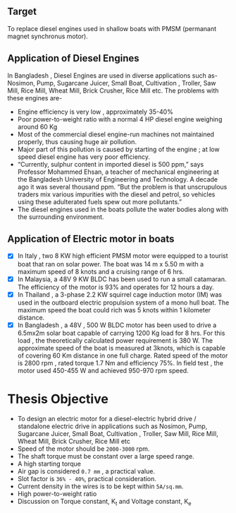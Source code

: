 ## Target
To replace diesel engines used in shallow boats with PMSM (permanant magnet synchronus motor).

## Application of Diesel Engines
In Bangladesh , Diesel Engines are used in diverse applications such as- Nosimon, Pump, Sugarcane Juicer, Small Boat, Cultivation , Troller, Saw Mill, Rice Mill, Wheat Mill, Brick Crusher, Rice Mill etc. The problems with these engines are-

- Engine efficiency is very low , approximately 35-40%
- Poor power-to-weight ratio with a normal 4 HP diesel engine weighing around 60 Kg
- Most of the commercial diesel engine-run machines not maintained properly, thus causing huge air pollution.
- Major part of this pollution is caused by starting of the engine ; at low speed diesel engine has very poor efficiency.
- “Currently, sulphur content in imported diesel is 500 ppm,” says Professor Mohammed Ehsan, a teacher of mechanical engineering at the Bangladesh University of Engineering and Technology. A decade ago it was several thousand ppm. “But the problem is that unscrupulous traders mix various impurities with the diesel and petrol, so vehicles using these adulterated fuels spew out more pollutants.”
- The diesel engines used in the boats pollute the water bodies along with the surrounding environment.

## Application of Electric motor in boats
- [x] In Italy , two 8 KW high efficient PMSM motor were equipped to a tourist boat that ran on solar power. The boat was 14 m x 5.50 m with a maximum speed of 8 knots and a cruising range of 6 hrs.
- [x] In Malaysia, a 48V 9 KW BLDC has been used to run a small catamaran. The efficiency of the motor is 93% and operates for 12 hours a day.
- [x] In Thailand , a 3-phase 2.2 KW squirrel cage induction motor (IM) was used in the outboard electric propulsion system of a mono hull boat. The maximum speed the boat could rich was 5 knots within 1 kilometer distance. 
- [x] In Bangladesh , a 48V , 500 W BLDC motor has been used to drive a 6.5mx2m solar boat capable of carrying 1200 Kg load for 8 hrs. For this load , the theoretically calculated power requirement is 380 W. The approximate speed of the boat is measured at 3knots, which is capable of covering 60 Km distance in one full charge. Rated speed of the motor is 2800 rpm , rated torque 1.7 Nm and efficiency 75%. In field test , the motor used 450-455 W and achieved 950-970 rpm speed.

# Thesis Objective
- To design an electric motor for a diesel-electric hybrid drive / standalone electric drive in applications such as Nosimon, Pump, Sugarcane Juicer, Small Boat, Cultivation , Troller, Saw Mill, Rice Mill, Wheat Mill, Brick Crusher, Rice Mill etc
- Speed of the motor should be  `2000-3000` rpm.
- The shaft torque must be constant over a large speed range.
- A high starting torque
- Air gap is considered `0.7 mm` , a practical value.
- Slot factor is `36% - 40%`, practical consideration.
- Current density in the wires is to be kept within `5A/sq.mm`.
- High power-to-weight ratio
- Discussion on Torque constant, K<sub>t</sub> and Voltage constant, K<sub>e</sub>

